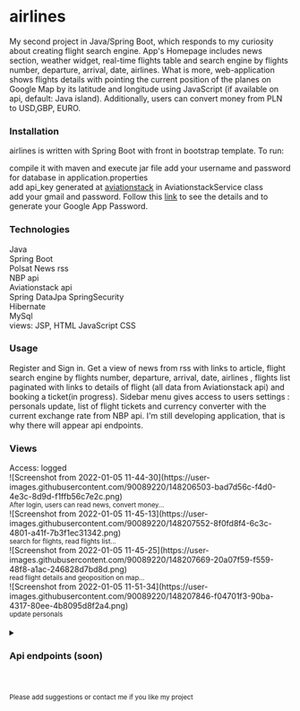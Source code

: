 <h1>airlines</h1>
My second project in Java/Spring Boot, which responds to my curiosity about creating flight search engine. App's Homepage includes news section, weather widget, real-time flights table and search engine by flights number, departure, arrival, date, airlines. What is more, web-application shows flights details with pointing the current position of the planes on Google Map by its latitude and longitude using JavaScript (if available on api, default: Java island). Additionally, users can convert money from PLN to USD,GBP, EURO.


<h3>Installation</h3>
airlines is written with Spring Boot with front in bootstrap template. To run:

compile it with maven and execute jar file
add your username and password for database in application.properties<br>
add api_key generated at <a href="https://aviationstack.com/">aviationstack</a> in AviationstackService class<br>
add your gmail and password. Follow this <a href="https://support.google.com/accounts/answer/185833">link</a> to see the details and to generate your Google App Password.


<h3>Technologies</h3>
Java<br>
Spring Boot<br>
Polsat News rss<br>
NBP api<br>
Aviationstack api<br>
Spring DataJpa SpringSecurity<br>
Hibernate<br>
MySql<br>
views: JSP, HTML JavaScript CSS<br>

<h3>Usage</h3>
Register and Sign in. Get a view of news from rss with links to article, flight search engine by flights number, departure, arrival, date, airlines , flights list paginated with links to details of flight (all data from Aviationstack api) and booking a ticket(in progress). Sidebar menu gives access to users settings : personals update, list of flight tickets and currency converter with the current exchange rate from NBP api. I'm still developing application, that is why there will appear api endpoints. 



<h3>Views</h3>
Access: logged<br>
![Screenshot from 2022-01-05 11-44-30](https://user-images.githubusercontent.com/90089220/148206503-bad7d56c-f4d0-4e3c-8d9d-f1ffb56c7e2c.png)
<br><small>After login, users can read news, convert money...</small><br>
![Screenshot from 2022-01-05 11-45-13](https://user-images.githubusercontent.com/90089220/148207552-8f0fd8f4-6c3c-4801-a41f-7b3f1ec31342.png)
<br><small>search for flights, read flights list...</small><br>
![Screenshot from 2022-01-05 11-45-25](https://user-images.githubusercontent.com/90089220/148207669-20a07f59-f559-48f8-a1ac-246828d7bd8d.png)
<br><small>read flight details and geoposition on map...</small><br>
![Screenshot from 2022-01-05 11-51-34](https://user-images.githubusercontent.com/90089220/148207846-f04701f3-90ba-4317-80ee-4b8095d8f2a4.png)
<br><small>update personals</small><br><br>



<details>  
<summary><h3>Api endpoints (soon)<h3></summary>  
<p>Flight<br>
<strong>Method</strong>			<strong>URL</strong>			        <strong>Action(JSON)</strong><br><br>
GET        /api/			      Find All<br>
GET        /api/			      Find by id<br>
POST       /api/			      Create<br>
PUT        /api/			      Update with id<br>
DELETE     /api/			      Delete by id</p><br>
</details> 
<br><br>
<small>Please add suggestions or contact me if you like my project</small>
